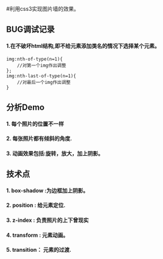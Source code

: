 #利用css3实现图片墙的效果。

## BUG调试记录
#### 1.在不破坏html结构,即不给元素添加类名的情况下选择某个元素。



	img:nth-of-type(n=1){
		//对第一个img作出调整
	};
	img:nth-last-of-type(n=1){
		//对最后一个img作出调整
	}

## 分析Demo
#### 1. 每个照片的位置不一样
#### 2. 每张照片都有倾斜的角度.
#### 3. 动画效果包括:旋转，放大，加上阴影。

## 技术点
#### 1. box-shadow :为边框加上阴影。
#### 2. position : 给元素定位.
#### 3. z-index : 负责照片的上下曾现实
#### 4. transform : 元素动画。
#### 5. transition： 元素的过渡.